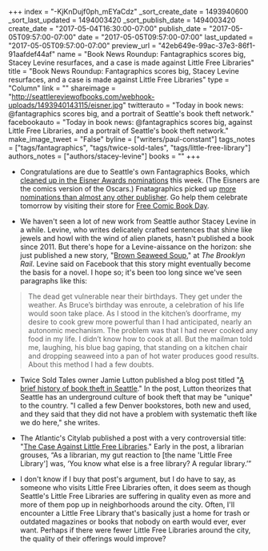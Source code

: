 +++
index = "-KjKnDujf0ph_mEYaCdz"
_sort_create_date = 1493940600
_sort_last_updated = 1494003420
_sort_publish_date = 1494003420
create_date = "2017-05-04T16:30:00-07:00"
publish_date = "2017-05-05T09:57:00-07:00"
date = "2017-05-05T09:57:00-07:00"
last_updated = "2017-05-05T09:57:00-07:00"
preview_url = "42eb649e-99ac-37e3-86f1-91aafdef44af"
name = "Book News Roundup: Fantagraphics scores big, Stacey Levine resurfaces, and a case is made against Little Free Libraries"
title = "Book News Roundup: Fantagraphics scores big, Stacey Levine resurfaces, and a case is made against Little Free Libraries"
type = "Column"
link = ""
shareimage = "http://seattlereviewofbooks.com/webhook-uploads/1493940143115/eisner.jpg"
twitterauto = "Today in book news: @fantagraphics scores big, and a portrait of Seattle's book theft network."
facebookauto = "Today in book news: @fantagraphics scores big, against Little Free Libraries, and a portrait of Seattle's book theft network."
make_image_tweet = "False"
byline = ["writers/paul-constant"]
tags_notes = ["tags/fantagraphics", "tags/twice-sold-tales", "tags/little-free-library"]
authors_notes = ["authors/stacey-levine"]
books = ""
+++
* Congratulations are due to Seattle's own Fantagraphics Books, which [cleaned up in the Eisner Awards nominations](https://www.comic-con.org/awards/eisner-awards-nominations-2017) this week. (The Eisners are the comics version of the Oscars.) Fnatagraphics picked up [more nominations than almost any other publisher](http://fantagraphics.com/flog/eisnernoms2017/). Go help them celebrate tomorrow by visiting their store for [Free Comic Book Day](http://www.seattlereviewofbooks.com/notes/2017/05/04/thursday-comics-hangover-how-to-get-the-most-out-of-your-free-comic-book-day/).

* We haven't seen a lot of new work from Seattle author Stacey Levine in a while. Levine, who writes delicately crafted sentences that shine like jewels and howl with the wind of alien planets, hasn't published a book since 2011. But there's hope for a Levine-aissance on the horizon: she just published a new story, "[Brown Seaweed Soup](http://brooklynrail.org/2017/05/fiction/Brown-Seaweed-Soup)," at *The Brooklyn Rail*. Levine said on Facebook that this story might eventually become the basis for a novel. I hope so; it's been too long since we've seen paragraphs like this:

<blockquote>The dead get vulnerable near their birthdays. They get under the weather. As Bruce’s birthday was enroute, a celebration of his life would soon take place. As I stood in the kitchen’s doorframe, my desire to cook grew more powerful than I had anticipated, nearly an autonomic mechanism. The problem was that I had never cooked any food in my life. I didn’t know how to cook at all. But the mailman told me, laughing, his blue bag gaping, that standing on a kitchen chair and dropping seaweed into a pan of hot water produces good results. About this method I had a few doubts.</blockquote>

* Twice Sold Tales owner Jamie Lutton published a blog post titled "[A brief history of book theft in Seattle](http://booksellersvsbestsellers.blogspot.com/2017/05/a-brief-history-of-book-theft-in-seattle.html)." In the post, Lutton theorizes that Seattle has an underground culture of book theft that may be "unique" to the country. "I called a few Denver bookstores, both new and used, and they said that they did not have a problem with systematic theft like we do here," she writes.

* The Atlantic's Citylab published a post with a very controversial title: "[The Case Against Little Free Libraries](https://www.citylab.com/navigator/2017/05/the-case-against-little-free-libraries/523533/?utm_source=feed)." Early in the post, a librarian grouses, “As a librarian, my gut reaction to [the name 'Little Free Library'] was, ‘You know what else is a free library? A regular library.’” 

* I don't know if I buy that post's argument, but I do have to say, as someone who visits Little Free Libraries often, it does seem as though Seattle's Little Free Libraries are suffering in quality even as more and more of them pop up in neighborhoods around the city. Often, I'll encounter a Little Free Library that's basically just a home for trash or outdated magazines or books that nobody on earth would ever, ever want. Perhaps if there were fewer Little Free Libraries around the city, the quality of their offerings would improve?